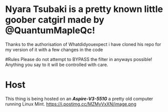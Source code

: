 # Nyara Tsubaki is a pretty known little goober catgirl made by @QuantumMapleQc! 
Thanks to the authorisation of Whatdidyouexpect i have cloned his repo for my version of it with a few changes in the code

#Rules 
Please do not attempt to BYPASS the filter in anyways possible!
Anything you say to it will be controlled with care.

# Host 
This thing is being hosted on an ***Aspire-V3-551G*** a pretty old computer running Linux Mint. 
https://i.postimg.cc/MZMyVxXN/image.png
